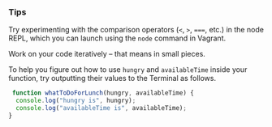 ### Tips

Try experimenting with the comparison operators (`<`, `>`, `===`, etc.) in the node REPL, which you can launch using the `node` command in Vagrant.

Work on your code iteratively – that means in small pieces. 

To help you figure out how to use `hungry` and `availableTime` inside your function, try outputting their values to the Terminal as follows.


``` javascript
 function whatToDoForLunch(hungry, availableTime) {
  console.log("hungry is", hungry);
  console.log("availableTime is", availableTime);
}
```